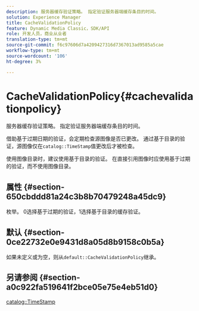 ```yaml
---
description: 服务器缓存验证策略。 指定验证服务器端缓存条目的时间。
solution: Experience Manager
title: CacheValidationPolicy
feature: Dynamic Media Classic，SDK/API
role: 开发人员，商业从业者
translation-type: tm+mt
source-git-commit: f6c97606d7a4209427316d7367013ad9585a5cae
workflow-type: tm+mt
source-wordcount: '106'
ht-degree: 3%

---
```



# CacheValidationPolicy{#cachevalidationpolicy}

服务器缓存验证策略。 指定验证服务器端缓存条目的时间。

借助基于过期日期的验证，会定期检查源图像是否已更改。 通过基于目录的验证，源图像仅在`catalog::TimeStamp`值更改后才被检查。

使用图像目录时，建议使用基于目录的验证。 在直接引用图像时应使用基于过期的验证，而不使用图像目录。

## 属性 {#section-650cbddd81a24c3b8b70479248a45dc9}

枚举。 0选择基于过期的验证，1选择基于目录的缓存验证。

## 默认 {#section-0ce22732e0e9431d8a05d8b9158c0b5a}

如果未定义或为空，则从`default::CacheValidationPolicy`继承。

## 另请参阅 {#section-a0c922fa519641f2bce05e75e4eb51d0}

[catalog::TimeStamp](../../../../../is-api/image-catalog/image-serving-api-ref/c-image-catalog-reference/c-image-svg-data-reference/c-svg-data-reference/r-timestamp-svg.md#reference-59a27b72f4cb4a53a3baba83214c4ded)
